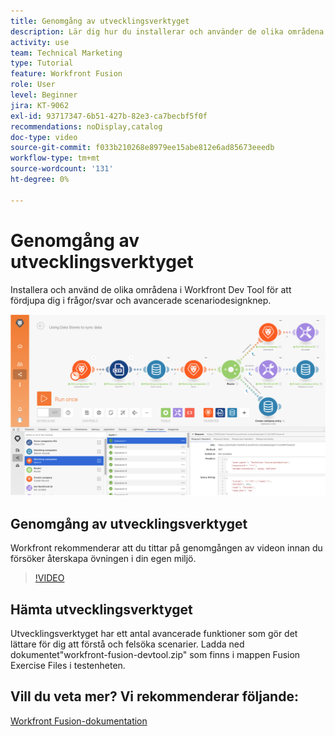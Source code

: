 ```yaml
---
title: Genomgång av utvecklingsverktyget
description: Lär dig hur du installerar och använder de olika områdena i  [!DNL Adobe Workfront Fusion Dev Tool] för att få en djupdykning i avancerade scenariodesigntricks.
activity: use
team: Technical Marketing
type: Tutorial
feature: Workfront Fusion
role: User
level: Beginner
jira: KT-9062
exl-id: 93717347-6b51-427b-82e3-ca7becbf5f0f
recommendations: noDisplay,catalog
doc-type: video
source-git-commit: f033b210268e8979ee15abe812e6ad85673eeedb
workflow-type: tm+mt
source-wordcount: '131'
ht-degree: 0%

---
```


# Genomgång av utvecklingsverktyget

Installera och använd de olika områdena i Workfront Dev Tool för att fördjupa dig i frågor/svar och avancerade scenariodesignknep.

![En bild av ett Fusion-scenario och utvecklingsverktyget](assets/troubleshooting-and-error-handling-1.png)

## Genomgång av utvecklingsverktyget

Workfront rekommenderar att du tittar på genomgången av videon innan du försöker återskapa övningen i din egen miljö.

>[!VIDEO](https://video.tv.adobe.com/v/335303/?quality=12&learn=on)


## Hämta utvecklingsverktyget

Utvecklingsverktyget har ett antal avancerade funktioner som gör det lättare för dig att förstå och felsöka scenarier. Ladda ned dokumentet&quot;workfront-fusion-devtool.zip&quot; som finns i mappen Fusion Exercise Files i testenheten.



## Vill du veta mer? Vi rekommenderar följande:

[Workfront Fusion-dokumentation](https://experienceleague.adobe.com/docs/workfront/using/adobe-workfront-fusion/workfront-fusion-2.html?lang=en)
